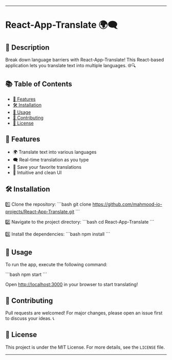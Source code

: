 
---

# React-App-Translate 🌍🗨️

## 🌟 Description

Break down language barriers with React-App-Translate! This React-based application lets you translate text into multiple languages. 🌐🔍



## 📚 Table of Contents

- [🌟 Features](#features)
- [🛠 Installation](#installation)
- [🚀 Usage](#usage)
- [👥 Contributing](#contributing)
- [📄 License](#license)

## 🌟 Features

- 🌍 Translate text into various languages
- 🗨️ Real-time translation as you type
- 💾 Save your favorite translations
- 🎨 Intuitive and clean UI

## 🛠 Installation

1️⃣ Clone the repository:
\```bash
git clone https://github.com/mahmood-io-projects/React-App-Translate.git
\```

2️⃣ Navigate to the project directory:
\```bash
cd React-App-Translate
\```

3️⃣ Install the dependencies:
\```bash
npm install
\```

## 🚀 Usage

To run the app, execute the following command:

\```bash
npm start
\```

Open [http://localhost:3000](http://localhost:3000) in your browser to start translating!

## 👥 Contributing

Pull requests are welcomed! For major changes, please open an issue first to discuss your ideas. 📞

## 📄 License

This project is under the MIT License. For more details, see the `LICENSE` file.

---

